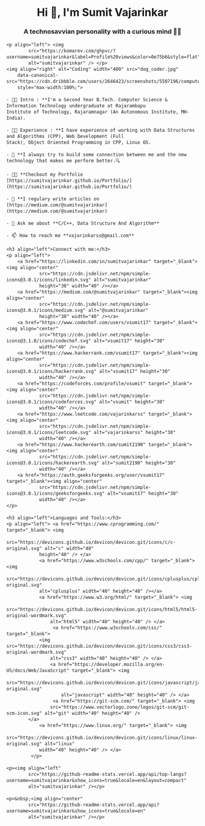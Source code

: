 <h1 align="center">Hi 👋, I'm Sumit Vajarinkar</h1>
    <h3 align="center">A technosavvian personality with a curious mind 👨‍💻</h3>

    <p align="left"> <img
            src="https://komarev.com/ghpvc/?username=sumitvajarinkar&label=Profile%20views&color=0e75b6&style=flat"
            alt="sumitvajarinkar" /> </p>
    <img align="right" alt="Coding" width="400" src="dog_coder.jpg"
        data-canonical-src="https://cdn.dribbble.com/users/2646423/screenshots/5507196/computer.gif"
        style="max-width:100%;">

    - 👨‍🎓 Intro : **I'm a Second Year B.Tech. Computer Science & Information Technology undergraduate at Rajarambapu
    Institute of Technology, Rajaramnagar (An Autonomous Institute, MH-India).

    - 👨‍💻 Experience : **I have experience of working with Data Structures and Algorithms (CPP), Web Development (Full
    Stack), Object Oriented Programming in CPP, Linux OS.

    - 🎯 **I always try to build some connection between me and the new technology that makes me perform better.🔍

    - 👨‍💻 **Checkout my Portfolio
    [https://sumitvajarinkar.github.io/Portfolio/](https://sumitvajarinkar.github.io/Portfolio/)

    - 📝 **I regulary write articles on [https://medium.com/@sumitvajarinkar](https://medium.com/@sumitvajarinkar)

    - 💬 Ask me about **C/C++, Data Structure And Algorithm**

    - 📫 How to reach me **vajarinkarss@gmail.com**

    <h3 align="left">Connect with me:</h3>
    <p align="left">
        <a href="https://linkedin.com/in/sumitvajarinkar" target="_blank"><img align="center"
                src="https://cdn.jsdelivr.net/npm/simple-icons@3.0.1/icons/linkedin.svg" alt="sumitvajarinkar"
                height="30" width="40" /></a>
        <a href="https://medium.com/@sumitvajarinkar" target="_blank"><img align="center"
                src="https://cdn.jsdelivr.net/npm/simple-icons@3.0.1/icons/medium.svg" alt="@sumitvajarinkar"
                height="30" width="40" /></a>
        <a href="https://www.codechef.com/users/vsumit17" target="_blank"><img align="center"
                src="https://cdn.jsdelivr.net/npm/simple-icons@3.1.0/icons/codechef.svg" alt="vsumit17" height="30"
                width="40" /></a>
        <a href="https://www.hackerrank.com/vsumit17" target="_blank"><img align="center"
                src="https://cdn.jsdelivr.net/npm/simple-icons@3.0.1/icons/hackerrank.svg" alt="vsumit17" height="30"
                width="40" /></a>
        <a href="https://codeforces.com/profile/vsumit" target="_blank"><img align="center"
                src="https://cdn.jsdelivr.net/npm/simple-icons@3.0.1/icons/codeforces.svg" alt="vsumit" height="30"
                width="40" /></a>
        <a href="https://www.leetcode.com/vajarinkarss" target="_blank"><img align="center"
                src="https://cdn.jsdelivr.net/npm/simple-icons@3.0.1/icons/leetcode.svg" alt="vajarinkarss" height="30"
                width="40" /></a>
        <a href="https://www.hackerearth.com/sumit2190" target="_blank"><img align="center"
                src="https://cdn.jsdelivr.net/npm/simple-icons@3.0.1/icons/hackerearth.svg" alt="sumit2190" height="30"
                width="40" /></a>
        <a href="https://auth.geeksforgeeks.org/user/vsumit17" target="_blank"><img align="center"
                src="https://cdn.jsdelivr.net/npm/simple-icons@3.0.1/icons/geeksforgeeks.svg" alt="vsumit17" height="30"
                width="40" /></a>
    </p>

    <h3 align="left">Languages and Tools:</h3>
    <p align="left"> <a href="https://www.cprogramming.com/" target="_blank"> <img
                src="https://devicons.github.io/devicon/devicon.git/icons/c/c-original.svg" alt="c" width="40"
                height="40" /> </a> 
                <a href="https://www.w3schools.com/cpp/" target="_blank"> <img
                src="https://devicons.github.io/devicon/devicon.git/icons/cplusplus/cplusplus-original.svg"
                alt="cplusplus" width="40" height="40" /></a>
                <a href="https://www.w3.org/html/" target="_blank"> <img
                    src="https://devicons.github.io/devicon/devicon.git/icons/html5/html5-original-wordmark.svg"
                    alt="html5" width="40" height="40" /> </a>
                     <a href="https://www.w3schools.com/css/" target="_blank">
                <img src="https://devicons.github.io/devicon/devicon.git/icons/css3/css3-original-wordmark.svg"
                    alt="css3" width="40" height="40" /> </a>
                    <a href="https://developer.mozilla.org/en-US/docs/Web/JavaScript" target="_blank"> <img
                        src="https://devicons.github.io/devicon/devicon.git/icons/javascript/javascript-original.svg"
                        alt="javascript" width="40" height="40" /> </a> 
                     <a href="https://git-scm.com/" target="_blank"> <img
                    src="https://www.vectorlogo.zone/logos/git-scm/git-scm-icon.svg" alt="git" width="40" height="40" />
            </a> 
                <a href="https://www.linux.org/" target="_blank"> <img
                src="https://devicons.github.io/devicon/devicon.git/icons/linux/linux-original.svg" alt="linux"
                width="40" height="40" /> </a>
             </p>

    <p><img align="left"
            src="https://github-readme-stats.vercel.app/api/top-langs?username=sumitvajarinkar&show_icons=true&locale=en&layout=compact"
            alt="sumitvajarinkar" /></p>

    <p>&nbsp;<img align="center"
            src="https://github-readme-stats.vercel.app/api?username=sumitvajarinkar&show_icons=true&locale=en"
            alt="sumitvajarinkar" /></p>
